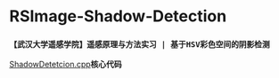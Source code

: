 # RSImage-Shadow-Detection
### `【武汉大学遥感学院】遥感原理与方法实习 | 基于HSV彩色空间的阴影检测`
[ShadowDetetcion.cpp](./ShadowDetetcion.cpp)**核心代码**
